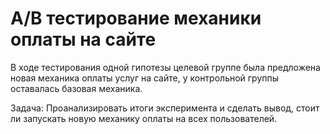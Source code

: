# А/В  тестирование механики оплаты на сайте

В ходе тестирования одной гипотезы целевой группе была предложена новая механика оплаты услуг на сайте, 
у контрольной группы оставалась базовая механика.

Задача: Проанализировать итоги эксперимента и сделать вывод, стоит ли запускать новую механику оплаты на всех пользователей.


